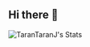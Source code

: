 ## Hi there 👋

![TaranTaranJ's Stats](https://github-readme-stats.vercel.app/api?username=TaranTaranJ&theme=vue-dark&show_icons=true&hide_border=true&count_private=true)

<!--
**TaranTaranJ/TaranTaranJ** is a ✨ _special_ ✨ repository because its `README.md` (this file) appears on your GitHub profile.

Here are some ideas to get you started:

- 🔭 I’m currently working on ...
- 🌱 I’m currently learning ...
- 👯 I’m looking to collaborate on ...
- 🤔 I’m looking for help with ...
- 💬 Ask me about ...
- 📫 How to reach me: ...
- 😄 Pronouns: ...
- ⚡ Fun fact: ...
-->
